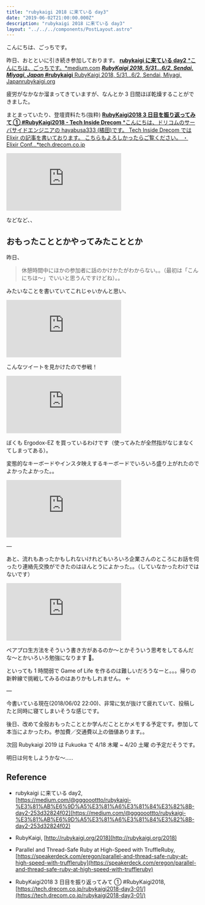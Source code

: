 ```yaml
---
title: "rubykaigi 2018 に来ている day3"
date: "2019-06-02T21:00:00.000Z"
description: "rubykaigi 2018 に来ている day3"
layout: "../../../components/PostLayout.astro"
---
```


こんにちは、ごっちです。

昨日、おとといに引き続き参加しております。
[**rubykaigi に来ている day2**
*こんにちは、ごっちです。*medium.com](https://medium.com/@gggooottto/rubykaigi-%E3%81%AB%E6%9D%A5%E3%81%A6%E3%81%84%E3%82%8B-day2-253d32824f02)
[**_RubyKaigi 2018, 5/31...6/2, Sendai, Miyagi, Japan_ #rubykaigi**
RubyKaigi 2018, 5/31...6/2, Sendai, Miyagi, Japanrubykaigi.org](http://rubykaigi.org/2018)

疲労がなかなか溜まってきていますが、なんとか 3 日間ほぼ乾燥することができました。

まとまっていたり、登壇資料たち(抜粋)
[**RubyKaigi2018 3 日目を振り返ってみて ① #RubyKaigi2018 - Tech Inside Drecom**
*こんにちは、ドリコムのサーバサイドエンジニアの hayabusa333 (橘田)です。 Tech Inside Drecom では Elixir の記事を書いております。 こちらもよろしかったらご覧ください。 ・ Elixir Conf…*tech.drecom.co.jp](https://tech.drecom.co.jp/rubykaigi2018-day3-01/)

<iframe src="https://medium.com/media/1cfe5a5319669968f71cf6ba7bf20799" frameborder=0></iframe>

などなど、、

## おもったこととかやってみたこととか

昨日、

> 休憩時間中にほかの参加者に話のかけかたがわからない。。（最初は「こんにちは〜」でいいと思うんですけどね）。。

みたいなことを書いていてこれじゃいかんと思い、

<iframe src="https://medium.com/media/d13bfbbf8a5d81c8a9405f1385357681" frameborder=0></iframe>

こんなツイートを見かけたので参戦！

<iframe src="https://medium.com/media/0a258f2af111003b95f9ffd9f938201d" frameborder=0></iframe>

ぼくも Ergodox-EZ を買っているわけです（使ってみたが全然指がなじまなくてしまってある）。

変態的なキーボードやインスタ映えするキーボードでいろいろ盛り上がれたのでよかったよかった。。

<iframe src="https://medium.com/media/1e5f41d988884e1fd087a3fc68f247c5" frameborder=0></iframe>

—

あと、流れもあったかもしれないけれどもいろいろ企業さんのところにお話を伺ったり連絡先交換ができたのはほんとうによかった。。（していなかったわけではないです）

<iframe src="https://medium.com/media/92effcc54eadb72aa21a512de1330842" frameborder=0></iframe>

ペアプロ生方法をそういう書き方があるのか〜とかそういう思考をしてるんだな〜とかいろいろ勉強になります 🙏。

といっても 1 時間弱で Game of Life を作るのは難しいだろうなーと。。。帰りの新幹線で挑戦してみるのはありかもしれません。 <-

—

今書いている現在(2018/06/02 22:00)、非常に気が抜けて疲れていて、投稿したと同時に寝てしまいそうな感じです。

後日、改めて全般おもったこととか学んだこととかメモする予定です。参加して本当によかったわ。参加費／交通費以上の価値あります。。

次回 Rubykaigi 2019 は Fukuoka で 4/18 木曜 ~ 4/20 土曜 の予定だそうです。

明日は何をしようかな〜…..

## Reference

- rubykaigi に来ている day2, [https://medium.com/@gggooottto/rubykaigi-%E3%81%AB%E6%9D%A5%E3%81%A6%E3%81%84%E3%82%8B-day2-253d32824f02](https://medium.com/@gggooottto/rubykaigi-%E3%81%AB%E6%9D%A5%E3%81%A6%E3%81%84%E3%82%8B-day2-253d32824f02)

- RubyKaigi, [http://rubykaigi.org/2018](http://rubykaigi.org/2018)

- Parallel and Thread-Safe Ruby at High-Speed with TruffleRuby, [https://speakerdeck.com/eregon/parallel-and-thread-safe-ruby-at-high-speed-with-truffleruby](https://speakerdeck.com/eregon/parallel-and-thread-safe-ruby-at-high-speed-with-truffleruby)

- RubyKaigi2018 3 日目を振り返ってみて ① #RubyKaigi2018, [https://tech.drecom.co.jp/rubykaigi2018-day3-01/](https://tech.drecom.co.jp/rubykaigi2018-day3-01/)
